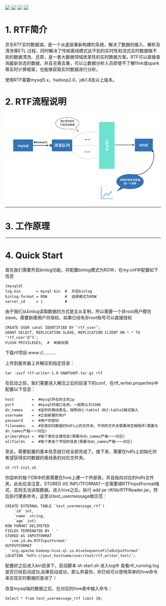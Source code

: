 ![](https://img.shields.io/badge/build-passing-brightgreen.svg) ![](https://img.shields.io/badge/license-Apache--2.0-green.svg) ![](https://img.shields.io/badge/Language-Java-important.svg) ![](https://img.shields.io/badge/Language--Version-jdk1.8%2B-yellow.svg)

**1.  RTF简介**
==
京东RTF实时数据湖，是一个从底层重新构建的系统，解决了数据的接入、解析及清洗等ETL 过程，同时解决了传统离线模式达不到的实时性和流式实时数据做不到的数据清洗、还原，是一套大数据领域改革性的实时数据方案。RTF可以直接查询最新状态的数据，并且无需去重，可以让数据分析人员即使不了解flink或spark等实时计算框架，也能够获取实时数据进行分析。

使用RTF需要mysql5.x，hadoop2.0，jdk1.8及以上版本。



**2.  RTF流程说明**
==
![Image text](liucheng.png/liucheng001.png)








---

**3.  工作原理**
==







---



**4.  Quick Start**
==

首先我们需要开启binlog功能，并配置binlog模式为ROW，在my.cnf中配置如下信息

```
[mysqld]
log-bin       = mysql-bin  #  开启binlog
binlog-format = ROW        #  选择模式为ROW
server_id     = 1          #
```

由于我们从binlog读取数据的方式是主从复制，所以需要一个非root用户模仿slave。需要新建用户并授权，如果已经有非root账号可以直接授权

```
CREATE USER canal IDENTIFIED BY ‘rtf_user’;
GRANT SELECT, REPLICATION SLAVE, REPLICATION CLIENT ON *.* TO ‘rtf_user’@‘%’;
FLUSH PRIVILEGES;  #  刷新权限
```

下载rtf项目 www://……….

上传到服务器上并解压到指定目录：

```
tar -zxvf rtf-writer-1.0-SNAPSHOT.tar.gz rtf
```

在启动之前，我们需要进入解压之后的目录下的conf，在rtf_writer.properties中配置以下信息：

```
host        =  #mysql所在的主机ip
port        =  #mysql的端口名称，一般默认为3306
dn_names    =  #监听的离线表名，按照db1:table1 db2:table2格式输入
username    =  #之前新建的用户
password    =  #用户的密码
filenames   =  #存放实时数据的hdfs上的文件夹，不同的文件夹需要用空格隔开(需要与dn_names严格一一对应)
primaryKeys =  #每个表的主键信息(需要与dn_names严格一一对应)
allfields   =  #每个表各个字段的信息(需要与dn_names严格一一对应)
```

至此，需要配置的基本信息就已经全部完成了。接下来，需要在hdfs上初始化你希望获得实时数据的离线表的对应文件夹。

```
sh rtf-init.sh
```


你监听的每个DB中的表需要在hive上建一个外部表，并且指向对应的hdfs文件夹，此处应该注意，STORED AS INPUTFORMAT一定需要填RTFInputFormat格式，否则无法读取数据。进入hive之后，执行 add jar rtf/lib/RTFReader.jar。然后执行建表命令，这里以test_usermessage做示范：

```
CREATE EXTERNAL TABLE `test_usermessage_rtf`(
    `id` int,
    `name` string,
    `age` int)
ROW FORMAT DELIMITED
FIELDS TERMINATED BY ' '
STORED AS INPUTFORMAT
  'com.jd.dw.RTFInputFormat'
OUTPUTFORMAT
  'org.apache.hadoop.hive.ql.io.HiveSequenceFileOutputFormat'
LOCATION 'hdfs://your_hostname/user/root/rtf_writer_test/';
```

配置好之后进入bin目录下，启动脚本 sh start.sh
进入log中 查看rtf_running.log 是否已经启动成功,如果启动成功，那么恭喜你，你已经可以使用简单的hive命令来实现实时数据的查询了！

改变mysql端的数据之后，在对应的hive表中输入命令：
```
Select * from test_usermessage_rtf limit 10;
```
